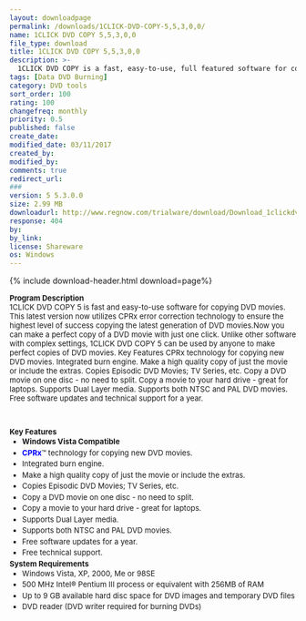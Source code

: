 ```yaml
---
layout: downloadpage
permalink: /downloads/1CLICK-DVD-COPY-5,5,3,0,0/
name: 1CLICK DVD COPY 5,5,3,0,0
file_type: download
title: 1CLICK DVD COPY 5,5,3,0,0
description: >-
  1CLICK DVD COPY is a fast, easy-to-use, full featured software for copying DVD movies onto DVD discs. The latest version now incorporates CPRx™ technology to ensure the highest level of success copying the latest generation of DVD movies.
tags: [Data DVD Burning]
category: DVD tools
sort_order: 100
rating: 100
changefreq: monthly
priority: 0.5
published: false
create_date: 
modified_date: 03/11/2017
created_by: 
modified_by: 
comments: true
redirect_url: 
### 
version: 5 5.3.0.0
size: 2.99 MB
downloadurl: http://www.regnow.com/trialware/download/Download_1clickdvdcopysetuprn.exe?item=13682 4&affiliate=22260
response: 404
by: 
by_link: 
license: Shareware
os: Windows
---
```


{% include download-header.html download=page%}

<p style="fix-download-text !important">
<p><font size="2"><p><strong>Program Description</strong> <br />
<font size="2">1CLICK DVD COPY 5 is fast and easy-to-use software for copying DVD movies. This latest version now utilizes CPRx error correction technology to ensure the highest level of success copying the latest generation of DVD movies.Now you can make a perfect copy of a DVD movie with just one click. Unlike other software with complex settings, 1CLICK DVD COPY 5 can be used by anyone to make perfect copies of DVD movies. Key Features CPRx technology for copying new DVD movies. Integrated burn engine. Make a high quality copy of just the movie or include the extras. Copies Episodic DVD Movies; TV Series, etc. Copy a DVD movie on one disc - no need to split. Copy a movie to your hard drive - great for laptops. Supports Dual Layer media. Supports both NTSC and PAL DVD movies. Free software updates and technical support for a year.</font></p>
<p>&#160;&#160;</p>
<div class="block"><font size="2"><strong>Key Features</strong> </font>
<ul style="margin-top: 0pt; margin-bottom: 1px; line-height: 150%" type="square">
    <li><font size="2"><strong>Windows Vista Compatible</strong> </font></li>
    <li><font size="2"><strong><font color="#0000ff">CPRx</font></strong>™ technology for copying new DVD movies. </font></li>
    <li><font size="2">Integrated burn engine. </font></li>
    <li><font size="2">Make a high quality copy of just the movie or include the extras. </font></li>
    <li><font size="2">Copies Episodic DVD Movies; TV Series, etc. </font></li>
    <li><font size="2">Copy a DVD movie on one disc - no need to split. </font></li>
    <li><font size="2">Copy a movie to your hard drive - great for laptops. </font></li>
    <li><font size="2">Supports Dual Layer media. </font></li>
    <li><font size="2">Supports both NTSC and PAL DVD movies. </font></li>
    <li><font size="2">Free software updates for a year. </font></li>
    <li><font size="2">Free technical support. </font></li>
</ul>
<div class="block"><font size="2"><strong>System Requirements</strong> </font>
<ul style="margin-top: 0pt; margin-bottom: 1px; line-height: 150%" type="square">
    <li><font size="2">Windows Vista, XP, 2000, Me or 98SE </font></li>
    <li><font size="2">500 MHz Intel® Pentium III process or equivalent with 256MB of RAM </font></li>
    <li><font size="2">Up to 9 GB available hard disc space for DVD images and temporary DVD files </font></li>
    <li><font size="2">DVD reader (DVD writer required for burning DVDs) </font></li>
</ul>
</div>
</div></p></p>
